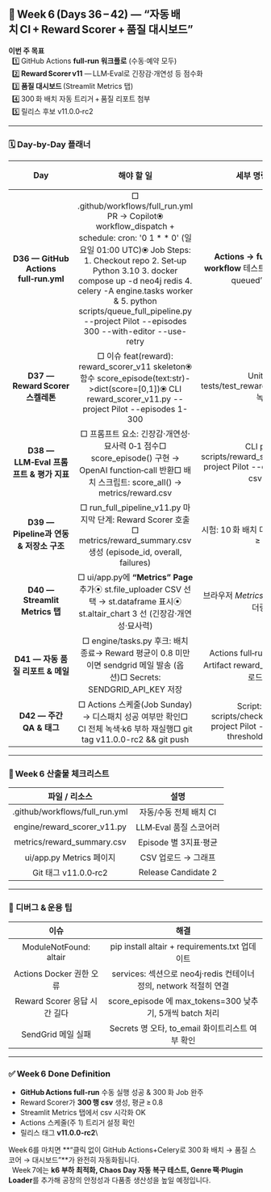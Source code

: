 ﻿## <a name="_l98akju8hv22"></a>**📅 Week 6 (Days 36 – 42) — “자동 배치 CI + Reward Scorer + 품질 대시보드”**
**이번 주 목표**\
` `1️⃣ GitHub Actions **full‑run 워크플로** (수동·예약 모두)\
` `2️⃣ **Reward Scorer v11** — LLM‑Eval로 긴장감·개연성 등 점수화\
` `3️⃣ **품질 대시보드** (Streamlit Metrics 탭)\
` `4️⃣ 300 화 배치 자동 트리거 + 품질 리포트 첨부\
` `5️⃣ 릴리스 후보 v11.0.0‑rc2

-----
### <a name="_14bplzythexj"></a>**🗓️ Day‑by‑Day 플래너**

|**Day**|**해야 할 일**|**세부 명령 & 검증**|**예상 h**|
| :-: | :-: | :-: | :-: |
|**D36 — GitHub Actions full‑run.yml**|□ .github/workflows/full\_run.yml PR → Copilot⦿ workflow\_dispatch + schedule: cron: '0 1 \* \* 0' (일요일 01:00 UTC)⦿ Job Steps:  1. Checkout repo  2. Set‑up Python 3.10  3. docker compose up -d neo4j redis  4. celery -A engine.tasks worker &  5. python scripts/queue\_full\_pipeline.py --project Pilot --episodes 300 --with-editor --use-retry|**Actions → full‑run → Run workflow** 테스트Job log에 ‘Task queued’ 문구 확인|2|
|**D37 — Reward Scorer 스켈레톤**|□ 이슈 feat(reward): reward\_scorer\_v11 skeleton⦿ 함수 score\_episode(text:str)->dict(score=[0,1])⦿ CLI reward\_scorer\_v11.py --project Pilot --episodes 1-300|` `Unit Test: tests/test\_reward\_scorer\_stub.py 녹색|2|
|**D38 — LLM‑Eval 프롬프트 & 평가 지표**|□ 프롬프트 요소: 긴장감·개연성·묘사력 0‑1 점수□ score\_episode() 구현 → OpenAI function‑call 반환□ 배치 스크립트: score\_all() → metrics/reward.csv|` `CLI python scripts/reward\_scorer\_v11.py --project Pilot --episodes 1-5 → csv 출력|2|
|**D39 — Pipeline과 연동 & 저장소 구조**|□ run\_full\_pipeline\_v11.py 마지막 단계: Reward Scorer 호출□ metrics/reward\_summary.csv 생성 (episode\_id, overall, failures)|시험: 10 화 배치 다시 실행 → csv 행 ≥ 10|1|
|**D40 — Streamlit Metrics 탭**|□ ui/app.py에 **“Metrics” Page** 추가⦿ st.file\_uploader CSV 선택 → st.dataframe 표시⦿ st.altair\_chart 3 선 (긴장감·개연성·묘사력)|브라우저 *Metrics* 클릭 → 그래프 랜더링 ✔|1\.5|
|**D41 — 자동 품질 리포트 & 메일**|□ engine/tasks.py 후크: 배치 종료→ Reward 평균이 0.8 미만이면 sendgrid 메일 발송 (옵션)□ Secrets: SENDGRID\_API\_KEY 저장|Actions full‑run 재실행 → Job Artifact reward\_summary.csv 업로드 확인|2|
|**D42 — 주간 QA & 태그**|□ Actions 스케줄(Job Sunday) → 디스패치 성공 여부만 확인□ CI 전체 녹색·k6 부하 재실행□ git tag v11.0.0-rc2 && git push|Script: python scripts/check\_quality.py --project Pilot --upto 300 --threshold 0.8 PASS|1|

-----
### <a name="_1gb1snp2s2p7"></a>**📂 Week 6 산출물 체크리스트**

|**파일 / 리소스**|**설명**|
| :-: | :-: |
|.github/workflows/full\_run.yml|자동/수동 전체 배치 CI|
|engine/reward\_scorer\_v11.py|LLM‑Eval 품질 스코어러|
|metrics/reward\_summary.csv|Episode 별 3지표·평균|
|ui/app.py Metrics 페이지|CSV 업로드 → 그래프|
|Git 태그 v11.0.0‑rc2|Release Candidate 2|

-----
### <a name="_cedx3cxhkwz5"></a>**🔧 디버그 & 운용 팁**

|**이슈**|**해결**|
| :-: | :-: |
|ModuleNotFound: altair|pip install altair + requirements.txt 업데이트|
|Actions Docker 권한 오류|services: 섹션으로 neo4j·redis 컨테이너 정의, network 적절히 연결|
|Reward Scorer 응답 시간 길다|score\_episode 에 max\_tokens=300 낮추기, 5개씩 batch 처리|
|SendGrid 메일 실패|Secrets 명 오타, to\_email 화이트리스트 여부 확인|

-----
### <a name="_1rv4p76xlfza"></a>**✅ Week 6 Done Definition**
- **GitHub Actions full‑run** 수동 실행 성공 & 300 화 Job 완주
- Reward Scorer가 **300 행 csv** 생성, 평균 ≥ 0.8
- Streamlit Metrics 탭에서 csv 시각화 OK
- Actions 스케줄(주 1) 트리거 설정 확인
- 릴리스 태그 **v11.0.0‑rc2**\


Week 6를 마치면 \*\*“클릭 없이 GitHub Actions+Celery로 300 화 배치 → 품질 스코어 → 대시보드”\*\*가 완전히 자동화됩니다.\
` `Week 7에는 **k6 부하 최적화, Chaos Day 자동 복구 테스트, Genre 팩·Plugin Loader**를 추가해 공장의 안정성과 다품종 생산성을 높일 예정입니다.

